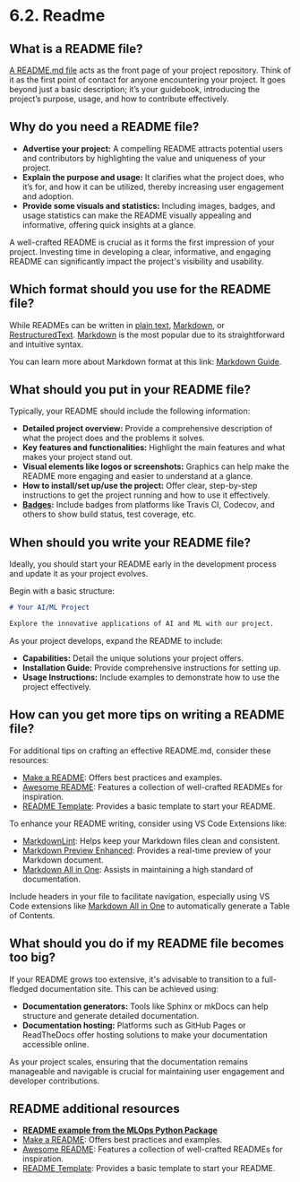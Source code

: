 # 6.2. Readme

## What is a README file?

[A README.md file](https://en.wikipedia.org/wiki/README) acts as the front page of your project repository. Think of it as the first point of contact for anyone encountering your project. It goes beyond just a basic description; it’s your guidebook, introducing the project’s purpose, usage, and how to contribute effectively.

## Why do you need a README file?

- **Advertise your project:** A compelling README attracts potential users and contributors by highlighting the value and uniqueness of your project.
- **Explain the purpose and usage:** It clarifies what the project does, who it’s for, and how it can be utilized, thereby increasing user engagement and adoption.
- **Provide some visuals and statistics:** Including images, badges, and usage statistics can make the README visually appealing and informative, offering quick insights at a glance.

A well-crafted README is crucial as it forms the first impression of your project. Investing time in developing a clear, informative, and engaging README can significantly impact the project's visibility and usability.

## Which format should you use for the README file?

While READMEs can be written in [plain text](https://en.wikipedia.org/wiki/Plain_text), [Markdown](https://www.markdownguide.org/), or [RestructuredText](https://www.sphinx-doc.org/en/master/usage/restructuredtext/index.html). [Markdown](https://www.markdownguide.org/) is the most popular due to its straightforward and intuitive syntax.

You can learn more about Markdown format at this link: [Markdown Guide](https://www.markdownguide.org/).

## What should you put in your README file?

Typically, your README should include the following information:

- **Detailed project overview:** Provide a comprehensive description of what the project does and the problems it solves.
- **Key features and functionalities:** Highlight the main features and what makes your project stand out.
- **Visual elements like logos or screenshots:** Graphics can help make the README more engaging and easier to understand at a glance.
- **How to install/set up/use the project:** Offer clear, step-by-step instructions to get the project running and how to use it effectively.
- **[Badges](https://github.com/badges/shields):** Include badges from platforms like Travis CI, Codecov, and others to show build status, test coverage, etc.

## When should you write your README file?

Ideally, you should start your README early in the development process and update it as your project evolves.

Begin with a basic structure:

```markdown
# Your AI/ML Project

Explore the innovative applications of AI and ML with our project.
```

As your project develops, expand the README to include:

- **Capabilities:** Detail the unique solutions your project offers.
- **Installation Guide:** Provide comprehensive instructions for setting up.
- **Usage Instructions:** Include examples to demonstrate how to use the project effectively.

## How can you get more tips on writing a README file?

For additional tips on crafting an effective README.md, consider these resources:

- [Make a README](https://www.makeareadme.com/): Offers best practices and examples.
- [Awesome README](https://github.com/matiassingers/awesome-readme): Features a collection of well-crafted READMEs for inspiration.
- [README Template](https://gist.github.com/PurpleBooth/109311bb0361f32d87a2): Provides a basic template to start your README.

To enhance your README writing, consider using VS Code Extensions like:

- [MarkdownLint](https://marketplace.visualstudio.com/items?itemName=DavidAnson.vscode-markdownlint): Helps keep your Markdown files clean and consistent.
- [Markdown Preview Enhanced](https://marketplace.visualstudio.com/items?itemName=shd101wyy.markdown-preview-enhanced): Provides a real-time preview of your Markdown document.
- [Markdown All in One](https://marketplace.visualstudio.com/items?itemName=yzhang.markdown-all-in-one): Assists in maintaining a high standard of documentation.

Include headers in your file to facilitate navigation, especially using VS Code extensions like [Markdown All in One](https://marketplace.visualstudio.com/items?itemName=yzhang.markdown-all-in-one) to automatically generate a Table of Contents.

## What should you do if my README file becomes too big?

If your README grows too extensive, it's advisable to transition to a full-fledged documentation site. This can be achieved using:

- **Documentation generators:** Tools like Sphinx or mkDocs can help structure and generate detailed documentation.
- **Documentation hosting:** Platforms such as GitHub Pages or ReadTheDocs offer hosting solutions to make your documentation accessible online.

As your project scales, ensuring that the documentation remains manageable and navigable is crucial for maintaining user engagement and developer contributions.

## README additional resources

- **[README example from the MLOps Python Package](https://github.com/fmind/mlops-python-package/blob/main/README.md)**
- [Make a README](https://www.makeareadme.com/): Offers best practices and examples.
- [Awesome README](https://github.com/matiassingers/awesome-readme): Features a collection of well-crafted READMEs for inspiration.
- [README Template](https://gist.github.com/PurpleBooth/109311bb0361f32d87a2): Provides a basic template to start your README.